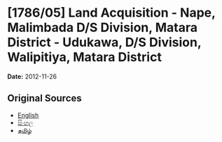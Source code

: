 # [1786/05] Land Acquisition - Nape, Malimbada D/S Division, Matara District - Udukawa, D/S Division, Walipitiya, Matara District

**Date:** 2012-11-26

## Original Sources

- [English](https://documents.gov.lk/view/extra-gazettes/2012/11/1786-05_E.pdf)
- [සිංහල](https://documents.gov.lk/view/extra-gazettes/2012/11/1786-05_S.pdf)
- [தமிழ்](https://documents.gov.lk/view/extra-gazettes/2012/11/1786-05_T.pdf)

